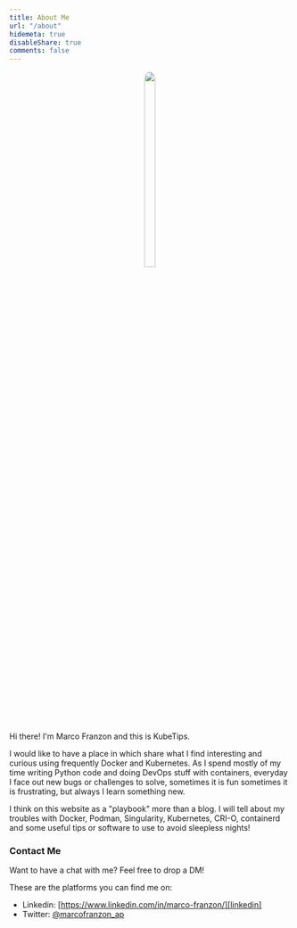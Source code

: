 ```yaml
---
title: About Me
url: "/about"
hidemeta: true
disableShare: true
comments: false
---
```


<p align="center">
  <img src="/profilo.jpg" width="20%" height="30%" style="border-radius: 50%;">
</p>

Hi there! I'm Marco Franzon and this is KubeTips.

I would like to have a place in which share what I find interesting and curious
using frequently Docker and Kubernetes. As I spend mostly of my time writing Python code
and doing DevOps stuff with containers, everyday I face out new bugs or
challenges to solve, sometimes it is fun sometimes it is frustrating,
but always I learn something new.

I think on this website as a "playbook" more than a blog. I will tell about
my troubles with Docker, Podman, Singularity, Kubernetes, CRI-O, containerd and
some useful tips or software to use to avoid sleepless nights!  



### Contact Me

Want to have a chat with me? Feel free to drop a DM!

These are the platforms you can find me on:

- Linkedin: [https://www.linkedin.com/in/marco-franzon/][linkedin]
- Twitter: [@marcofranzon_ap][twitter]

<!-- Reference Links -->

[twitter]: https://twitter.com/Jarmosan
[linkedin]: https://www.linkedin.com/in/jarmos
